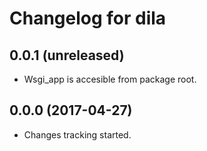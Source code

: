 Changelog for dila
=================

0.0.1 (unreleased)
------------------

- Wsgi_app is accesible from package root.


0.0.0 (2017-04-27)
------------------

- Changes tracking started.
